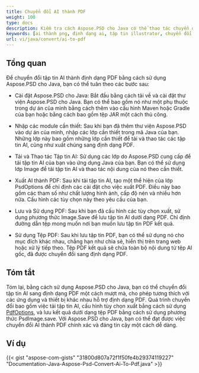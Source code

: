```yaml
---
title: Chuyển đổi AI thành PDF
weight: 100
type: docs
description: Kiểm tra cách Aspose.PSD cho Java có thể thao tác chuyển đổi hình ảnh AI thành PDF
keywords: [ai thành png, định dạng ai, tập tin illustrator, chuyển đổi illustrator, ai thành pdf, ai thành jpeg, ai thành tiff, ai thành psd, api psd, java, mẫu mã code]
url: vi/java/convert/ai-to-pdf
---
```


## **Tổng quan**
Để chuyển đổi tập tin AI thành định dạng PDF bằng cách sử dụng Aspose.PSD cho Java, bạn có thể tuân theo các bước sau:

- Cài đặt Aspose.PSD cho Java: Bắt đầu bằng cách tải về và cài đặt thư viện Aspose.PSD cho Java. Bạn có thể bao gồm nó như một phụ thuộc trong dự án của mình bằng cách thêm vào cấu hình Maven hoặc Gradle của bạn hoặc bằng cách bao gồm tệp JAR một cách thủ công.

- Nhập các module cần thiết: Sau khi bạn đã thêm thư viện Aspose.PSD vào dự án của mình, nhập các lớp cần thiết trong mã Java của bạn. Những lớp này bao gồm những lớp cần thiết để tải và thao tác các tập tin AI, cũng như xuất chúng sang định dạng PDF.

- Tải và Thao tác Tập tin AI: Sử dụng các lớp do Aspose.PSD cung cấp để tải tập tin AI của bạn vào ứng dụng Java của bạn. Bạn có thể sử dụng lớp Image để tải tập tin AI và thao tác nội dung của nó theo cần thiết.

- Xuất AI thành PDF: Sau khi tải tập tin AI, tạo một thể hiện của lớp PsdOptions để chỉ định các cài đặt cho việc xuất PDF. Điều này bao gồm các tham số như chất lượng hình ảnh, cấp độ nén và nhiều hơn nữa. Cấu hình các tùy chọn này theo yêu cầu của bạn.

- Lưu và Sử dụng PDF: Sau khi bạn đã cấu hình các tùy chọn xuất, sử dụng phương thức Image.Save để lưu tập tin AI dưới dạng PDF. Chỉ định đường dẫn tệp mong muốn nơi bạn muốn lưu tập tin PDF kết quả.

- Sử dụng Tệp PDF: Sau khi lưu tập tin PDF, bạn có thể sử dụng nó cho mục đích khác nhau, chẳng hạn như chia sẻ, hiển thị trên trang web hoặc xử lý tiếp theo. Tệp PDF kết quả sẽ chứa toàn bộ nội dung từ tệp AI gốc, đã được chuyển đổi sang định dạng PDF.

## **Tóm tắt**
Tóm lại, bằng cách sử dụng Aspose.PSD cho Java, bạn có thể chuyển đổi tập tin AI sang định dạng PDF một cách mượt mà, cho phép tương thích với các ứng dụng và thiết bị khác nhau hỗ trợ định dạng PDF. Quá trình chuyển đổi bao gồm việc tải tập tin AI, cấu hình tùy chọn xuất bằng cách sử dụng [PdfOptions](https://reference.aspose.com/psd/java/com.aspose.psd.imageoptions/pdfoptions/), và lưu kết quả dưới dạng tệp PDF bằng cách sử dụng phương thức PsdImage.save. Với Aspose.PSD cho Java, bạn có thể đạt được việc chuyển đổi AI thành PDF chính xác và đáng tin cậy một cách dễ dàng.

## **Ví dụ**
{{< gist "aspose-com-gists" "31800d807a72f1f50fe4b29374119227" "Documentation-Java-Aspose-Psd-Convert-Ai-To-Pdf.java" >}}
